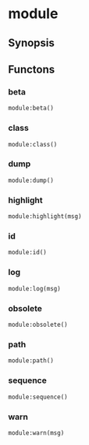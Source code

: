 <h1 class="library">module</h1>

## Synopsis



## Functons

<a name="beta">

### beta

`module:beta()`

<a name="class">

### class

`module:class()`

<a name="dump">

### dump

`module:dump()`

<a name="highlight">

### highlight

`module:highlight(msg)`

<a name="id">

### id

`module:id()`

<a name="log">

### log

`module:log(msg)`

<a name="obsolete">

### obsolete

`module:obsolete()`

<a name="path">

### path

`module:path()`

<a name="sequence">

### sequence

`module:sequence()`

<a name="warn">

### warn

`module:warn(msg)`

